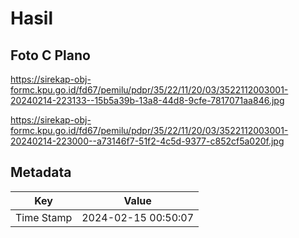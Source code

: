 # Hasil

## Foto C Plano

https://sirekap-obj-formc.kpu.go.id/fd67/pemilu/pdpr/35/22/11/20/03/3522112003001-20240214-223133--15b5a39b-13a8-44d8-9cfe-7817071aa846.jpg

https://sirekap-obj-formc.kpu.go.id/fd67/pemilu/pdpr/35/22/11/20/03/3522112003001-20240214-223000--a73146f7-51f2-4c5d-9377-c852cf5a020f.jpg


## Metadata

| Key        | Value               |
| ---------- | ------------------- |
| Time Stamp | 2024-02-15 00:50:07 |



